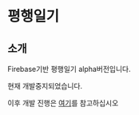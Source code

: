# 평행일기

## 소개
Firebase기반 평행일기 alpha버전입니다.

현재 개발중지되었습니다.

이후 개발 진행은 [여기](https://github.com/eurobin4321/parallel_diary)를 참고하십시오